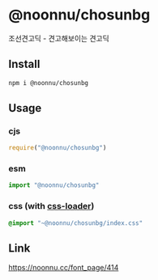 # @noonnu/chosunbg
조선견고딕 - 견고해보이는 견고딕

## Install
```sh
npm i @noonnu/chosunbg
```
## Usage
### cjs
```js
require("@noonnu/chosunbg")
```
### esm
```js
import "@noonnu/chosunbg"
```
### css (with [css-loader](https://github.com/webpack-contrib/css-loader))
```css
@import "~@noonnu/chosunbg/index.css"
```

## Link
https://noonnu.cc/font_page/414